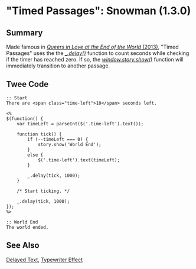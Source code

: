# "Timed Passages": Snowman (1.3.0)

## Summary

Made famous in [*Queers in Love at the End of the World* (2013)](http://auntiepixelante.com/endoftheworld/), "Timed Passages" uses the the [*_.delay()*](http://underscorejs.org/#delay) function to count seconds while checking if the timer has reached zero. If so, the [*window.story.show()*](https://twinery.org/wiki/snowman:window-story:show) function will immediately transition to another passage.

## Twee Code

```
:: Start
There are <span class="time-left">10</span> seconds left.

<%
$(function() {
	var timeLeft = parseInt($('.time-left').text());

	function tick() {
		if (--timeLeft === 0) {
			story.show('World End');
		}
		else {
			$('.time-left').text(timeLeft);
		}

		_.delay(tick, 1000);
	}

	/* Start ticking. */

	_.delay(tick, 1000);
});
%>

:: World End
The world ended.
```

## See Also

[Delayed Text](../../delayedtext/snowman/snowman_delayedtext.md), [Typewriter Effect](../../typewriter/snowman/snowman_typewriter.md)
